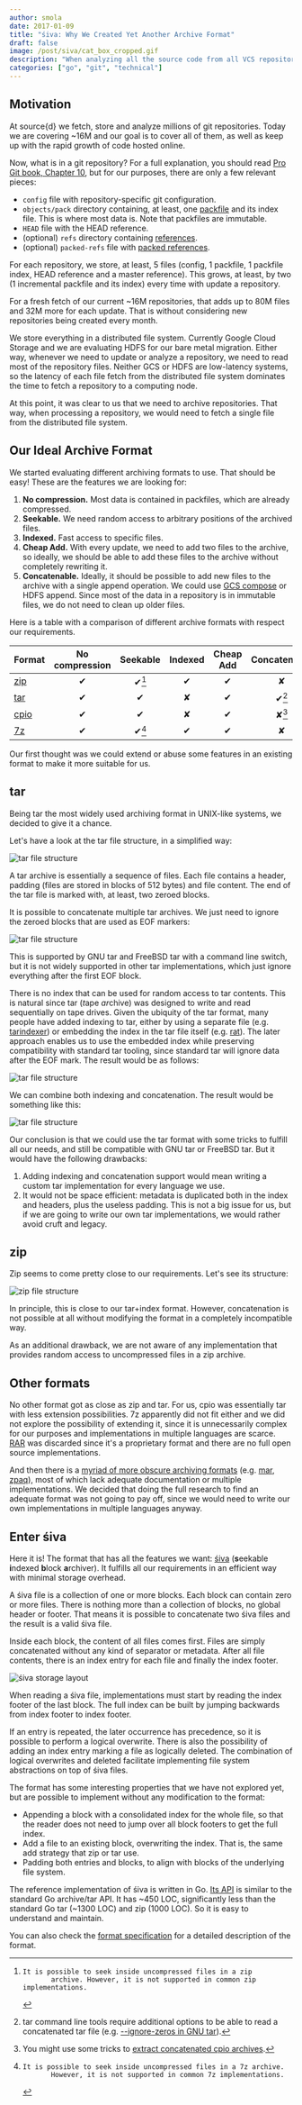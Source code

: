 ```yaml
---
author: smola
date: 2017-01-09
title: "śiva: Why We Created Yet Another Archive Format"
draft: false
image: /post/siva/cat_box_cropped.gif
description: "When analyzing all the source code from all VCS repositories, storage becomes a major problem. śiva, our archive format, is part of the solution."
categories: ["go", "git", "technical"]
---
```


## Motivation

At source{d} we fetch, store and analyze millions of git repositories.
Today we are covering ~16M and our goal is to cover all of them, as well as keep
up with the rapid growth of code hosted online.

Now, what is in a git repository? For a full explanation, you should read
[Pro Git book, Chapter 10](https://git-scm.com/book/en/v2/Git-Internals-Plumbing-and-Porcelain),
but for our purposes, there are only a few relevant pieces:

 * `config` file with repository-specific git configuration.
 * `objects/pack` directory containing, at least, one [packfile](https://git-scm.com/book/en/v2/Git-Internals-Packfiles)
   and its index file. This is where most data is. Note that packfiles are
   immutable.
 * `HEAD` file with the HEAD reference.
 * (optional) `refs` directory containing [references](https://git-scm.com/book/en/v2/Git-Internals-Git-References).
 * (optional) `packed-refs` file with [packed references](https://git-scm.com/docs/git-pack-refs).

For each repository, we store, at least, 5 files (config, 1 packfile,
1 packfile index, HEAD reference and a master reference). This grows, at least,
by two (1 incremental packfile and its index) every time with update a repository.

For a fresh fetch of our current ~16M repositories, that adds up to 80M files and
32M more for each update. That is without considering new repositories being
created every month.

We store everything in a distributed file system. Currently Google Cloud
Storage and we are evaluating HDFS for our bare metal migration. Either way,
whenever we need to update or analyze a repository, we need to read most of the
repository files. Neither GCS or HDFS are low-latency systems, so the latency of
each file fetch from the distributed file system dominates the time to fetch a
repository to a computing node.

At this point, it was clear to us that we need to archive repositories. That way,
when processing a repository, we would need to fetch a single file from the
distributed file system.

## Our Ideal Archive Format

We started evaluating different archiving formats to use. That should be easy!
These are the features we are looking for:

1. **No compression.** Most data is contained in packfiles, which are already
  compressed.
2. **Seekable.** We need random access to arbitrary positions of the archived
   files.
3. **Indexed.** Fast access to specific files.
4. **Cheap Add.** With every update, we need to add two files
  to the archive, so ideally, we should be able to add these files to the archive
  without completely rewriting it.
5. **Concatenable.** Ideally, it should be possible to add new files to the archive
  with a single append operation. We could use [GCS compose](https://cloud.google.com/storage/docs/composite-objects)
  or HDFS append. Since most of the data in a repository is in immutable files,
  we do not need to clean up older files.

Here is a table with a comparison of different archive formats with respect our
requirements.
 
| Format | No compression | Seekable | Indexed | Cheap Add | Concatenable |
| ------ | :------------: | :------: | :-----: | :-------: | :----------: |
| [zip](https://en.wikipedia.org/wiki/Zip_(file_format)) | ✔ | ✔[^zipseek] | ✔ | ✔ | ✘ |
| [tar](https://www.freebsd.org/cgi/man.cgi?query=tar&sektion=5) | ✔ | ✔ | ✘ | ✔ | ✔[^tarconcat] | 
| [cpio](https://www.freebsd.org/cgi/man.cgi?query=cpio&sektion=5) | ✔ | ✔ | ✘ | ✔ | ✘[^cpioconcat] |
| [7z](http://www.7-zip.org/7z.html) | ✔ | ✔[^7zseek] | ✔ | ✔ | ✘ |

Our first thought was we could extend or abuse some features in an existing
format to make it more suitable for us.

## tar

Being tar the most widely used archiving format in UNIX-like systems, we decided
to give it a chance.

Let's have a look at the tar file structure, in a simplified way:

![tar file structure](/post/siva/tar.png)

A tar archive is essentially a sequence of files. Each file contains a header, padding
(files are stored in blocks of 512 bytes) and file content. The end of the tar
file is marked with, at least, two zeroed blocks.

It is possible to concatenate multiple tar archives. We just need to ignore the
zeroed blocks that are used as EOF markers:
 
![tar file structure](/post/siva/tar_concat.png)
 
This is supported by GNU tar and FreeBSD tar with a command line switch, but it
is not widely supported in other tar implementations, which just ignore everything
after the first EOF block.

There is no index that can be used for random access to tar contents. This is
natural since tar (*t*ape *ar*chive) was designed to write and read sequentially
on tape drives. Given the ubiquity of the tar format, many people have added
indexing to tar, either by using a separate file (e.g.
[tarindexer](https://github.com/devsnd/tarindexer)) or embedding the index in
the tar file itself (e.g. [rat](https://github.com/mcuadros/go-rat)). The later
approach enables us to use the embedded index while preserving compatibility
with standard tar tooling, since standard tar will ignore data after the EOF mark.
The result would be as follows:

![tar file structure](/post/siva/tar_index.png)

We can combine both indexing and concatenation. The result would be something
like this:

![tar file structure](/post/siva/tar_concat_index.png)

Our conclusion is that we could use the tar format with some tricks to fulfill
all our needs, and still be compatible with GNU tar or FreeBSD tar. But it would
have the following drawbacks:

1. Adding indexing and concatenation support would mean writing a custom tar
   implementation for every language we use.
2. It would not be space efficient: metadata is duplicated both in the index and
   headers, plus the useless padding. This is not a big issue for us, but if we
   are going to write our own tar implementations, we would rather avoid cruft
   and legacy.

## zip

Zip seems to come pretty close to our requirements. Let's see its structure:

![zip file structure](/post/siva/zip.png)

In principle, this is close to our tar+index format. However, concatenation is
not possible at all without modifying the format in a completely incompatible
way.

As an additional drawback, we are not aware of any implementation that provides
random access to uncompressed files in a zip archive.

## Other formats

No other format got as close as zip and tar. For us, cpio was essentially tar
with less extension possibilities. 7z apparently did not fit either and we did
not explore the possibility of extending it, since it is unnecessarily complex
for our purposes and implementations in multiple languages are scarce.
[RAR](http://www.rarlab.com/) was discarded since it's a proprietary format and
there are no full open source implementations.

And then there is a [myriad of more obscure archiving formats](https://en.wikipedia.org/wiki/List_of_archive_formats)
(e.g. [mar](https://wiki.mozilla.org/Software_Update:MAR#Mozilla_ARchive),
[zpaq](https://github.com/zpaq/zpaq)), most of which lack adequate documentation
or multiple implementations. We decided that doing the full research to find an
adequate format was not going to pay off, since we would need to write our own
implementations in multiple languages anyway.

## Enter śiva

Here it is! The format that has all the features we want: [śiva](https://github.com/src-d/go-siva)
(**s**eekable **i**ndexed **b**lock **a**rchiver). It fulfills all our
requirements in an efficient way with minimal storage overhead.

A śiva file is a collection of one or more blocks. Each block can contain zero
or more files. There is nothing more than a collection of blocks,
no global header or footer. That means it is possible to concatenate two śiva
files and the result is a valid śiva file.

Inside each block, the content of all files comes first. Files are simply
concatenated without any kind of separator or metadata. After all file contents,
there is an index entry for each file and finally the index footer.

![śiva storage layout](/post/siva/siva.png)

When reading a śiva file, implementations must start by reading the index
footer of the last block. The full index can be built by jumping backwards from
index footer to index footer.

If an entry is repeated, the later occurrence has precedence, so it is possible
to perform a logical overwrite. There is also the possibility of adding an index
entry marking a file as logically deleted. The combination of logical overwrites
and deleted facilitate implementing file system abstractions on top of śiva files.

The format has some interesting properties that we have not explored yet, but
are possible to implement without any modification to the format:

* Appending a block with a consolidated index for the whole file, so that the
  reader does not need to jump over all block footers to get the full index.
* Add a file to an existing block, overwriting the index. That is, the same
  add strategy that zip or tar use.
* Padding both entries and blocks, to align with blocks of the underlying file
  system.

The reference implementation of śiva is written in Go. [Its API](https://godoc.org/gopkg.in/src-d/go-siva.v1)
is similar to the standard Go archive/tar API. It has ~450 LOC, significantly less
than the standard Go tar (~1300 LOC) and zip (1000 LOC). So it is easy to understand
and maintain.

You can also check the [format specification](https://github.com/src-d/go-siva/blob/master/SPEC.md)
for a detailed description of the format.

[^tarconcat]:  tar command line tools require additional options to be able to
               read a concatenated tar file (e.g.
               [--ignore-zeros in GNU tar](https://www.gnu.org/software/tar/manual/tar.html#SEC75)).
[^zipseek]:    It is possible to seek inside uncompressed files in a zip
               archive. However, it is not supported in common zip implementations.
[^cpioconcat]: You might use some tricks to
               [extract concatenated cpio archives](http://superuser.com/questions/559255/how-to-extract-concatenated-cpio-archive).
[^7zseek]:    It is possible to seek inside uncompressed files in a 7z archive.
               However, it is not supported in common 7z implementations.
